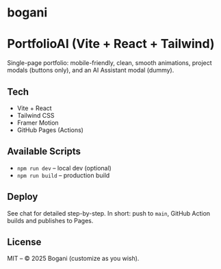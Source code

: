 # bogani

# PortfolioAI (Vite + React + Tailwind)

Single-page portfolio: mobile-friendly, clean, smooth animations, project modals (buttons only), and an AI Assistant modal (dummy).

## Tech

* Vite + React
* Tailwind CSS
* Framer Motion
* GitHub Pages (Actions)

## Available Scripts

* `npm run dev` – local dev (optional)
* `npm run build` – production build

## Deploy

See chat for detailed step-by-step. In short: push to `main`, GitHub Action builds and publishes to Pages.

## License

MIT – © 2025 Bogani (customize as you wish).
